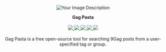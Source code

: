 <p align="center">
  <img src="https://github.com/rly0nheart/gagpasta/assets/74001397/094550b7-fa88-4a1f-8a3d-b336e1a3a27a" alt="Your Image Description">
</p>
<p align="center">
    <strong >Gag Pasta</strong>
    <br>
    <br>
    <a href="#">
        <img src="https://img.shields.io/badge/Flask-000?logo=flask&logoColor=fff&style=flat">
    </a>
    <a href="#">
        <img src="https://img.shields.io/badge/JavaScript-F7DF1E?logo=javascript&logoColor=000&style=flat">
    </a>
    <a href="#">
        <img src="https://img.shields.io/badge/CSS3-1572B6?logo=css3&logoColor=fff&style=flat">
    </a>
    <a href="#">
        <img src="https://img.shields.io/badge/Python-3776AB?logo=python&logoColor=fff&style=flat">
    </a>
    <a href="#">
        <img src="https://img.shields.io/badge/HTML5-E34F26?logo=html5&logoColor=fff&style=flat">
    </a>
    <br>
    <br>
    Gag Pasta is a free open-source tool for searching 9Gag posts from a user-specified tag or group.
</p>


